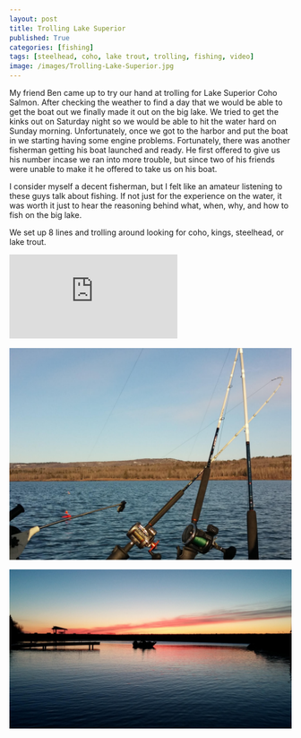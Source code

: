 ```yaml
---
layout: post
title: Trolling Lake Superior
published: True
categories: [fishing]
tags: [steelhead, coho, lake trout, trolling, fishing, video]
image: /images/Trolling-Lake-Superior.jpg
---
```


<style>.parallax-background {background: url("/images/Trolling-Lake-Superior.jpg");}</style>

My friend Ben came up to try our hand at trolling for Lake Superior Coho Salmon. After checking the weather to find a day that we would be able to get the boat out we finally made it out on the big lake. We tried to get the kinks out on Saturday night so we would be able to hit the water hard on Sunday morning. Unfortunately, once we got to the harbor and put the boat in we starting having some engine problems. Fortunately, there was another fisherman getting his boat launched and ready. He first offered to give us his number incase we ran into more trouble, but since two of his friends were unable to make it he offered to take us on his boat.

I consider myself a decent fisherman, but I felt like an amateur listening to these guys talk about fishing. If not just for the experience on the water, it was worth it just to hear the reasoning behind what, when, why, and how to fish on the big lake.

We set up 8 lines and trolling around looking for coho, kings, steelhead, or lake trout.

<div class="video">
  <div class="video-wrapper">
      <iframe src="https://www.youtube.com/embed/Ll7CLP3pwXQ?showinfo=0&iv_load_policy=3&controls=1" frameborder="0" allowfullscreen></iframe>
  </div>
</div>

<a href="/images/Trolling-Rods.jpg" data-lightbox="Trolling Lake Superior" data-title="Trolling Rods"><img class="centered" src="/images/Trolling-Rods.jpg" alt="Trolling Rods"></a>

<a href="/images/McQuade-Harbor-Sunrise.jpg" data-lightbox="Trolling Lake Superior" data-title="McQuade Harbor Sunrise"><img class="centered" src="/images/McQuade-Harbor-Sunrise.jpg" alt="McQuade Harbor Sunrise"></a>
